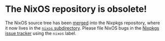 # The NixOS repository is obsolete!

The NixOS source tree has been [merged](https://github.com/NixOS/nixpkgs/issues/1041) into the Nixpkgs 
repository, where it now lives in the [`nixos` subdirectory](https://github.com/NixOS/nixpkgs/tree/master/nixos).
Please file NixOS bugs in the [Nixpkgs issue tracker](https://github.com/NixOS/nixpkgs/issues) using the
`nixos` label.
